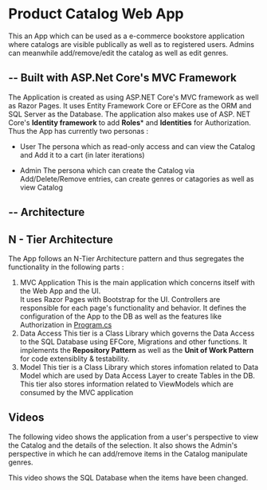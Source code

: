 # Product Catalog Web App

This an App which can be used as a e-commerce bookstore application where catalogs are visible publically as well as to registered users.
Admins can meanwhile add/remove/edit the catalog as well as edit genres.

## -- Built with ASP.Net Core's MVC Framework
The Application is created as using ASP.NET Core's MVC framework as well as Razor Pages. It uses Entity Framework Core or EFCore as the ORM and SQL Server as the Database.
The application also makes use of ASP. NET Core's **Identity framework** to add **Roles*** and **Identities** for Authorization. Thus the App has currently two personas :
 * User 
	The persona which as read-only access and can view the Catalog and Add it to a cart (in later iterations)

 * Admin
	The persona which can create the Catalog via Add/Delete/Remove entries, can create genres or catagories as well as view Catalog

## -- Architecture 

## N - Tier Architecture

The App follows an N-Tier Architecture pattern and thus segregates the functionality in the following parts :

1. MVC Application
	This is the main application which concerns itself with the Web App and the UI.		
    It uses Razor Pages with Bootstrap for the UI.
    Controllers are responsible for each page's functionality and behavior.
    It defines the configuration of the App to the DB as well as the features like Authorization in [Program.cs](../Program.cs)
2. Data Access
	This tier is a Class Library which governs the Data Access to the SQL Database using EFCore, Migrations and other functions. 
    It implements the **Repository Pattern** as well as the **Unit of Work Pattern** for code extensiblity & testability.
3. Model
	This tier is a Class Library which stores infomation related to Data Model which are used by Data Access Layer to create Tables in the DB.
    This tier also stores information related to ViewModels which are consumed by the MVC application

## Videos

The following video shows the application from a user's perspective to view the Catalog and the details of the selection. It also shows the Admin's perspective in which he can add/remove items in the Catalog manipulate genres.


This video shows the SQL Database when the items have been changed.


